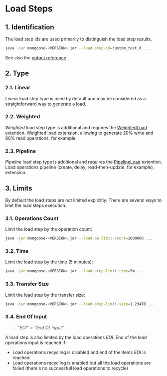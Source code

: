 # Load Steps

## 1. Identification

The load step ids are used primarily to distinguish the load step results.
```bash
java -jar mongoose-<VERSION>.jar --load-step-id=custom_test_0 ...
```

See also the [output reference](../../output#111-load-step-id)

## 2. Type

### 2.1. Linear

*Linear* load step type is used by default and may be considered as a straightforward way to generate a load.

### 2.2. Weighted

*Weighted* load step type is additional and requires the [WeightedLoad](https://github.com/emc-mongoose/mongoose-load-step-weighted) extention. 
Weighted load extension, allowing to generate 20% write and 80% read operations, for example.


### 2.3. Pipeline

*Pipeline* load step type is additional and requires the [PipelineLoad](https://github.com/emc-mongoose/mongoose-load-step-pipeline) extention. 
Load operations pipeline (create, delay, read-then-update, for example), extension.


## 3. Limits

By default the load steps are not limited explicitly. There are several ways to limit the load steps execution.

### 3.1. Operations Count

Limit the load step by the operation count:
```bash
java -jar mongoose-<VERSION>.jar --load-op-limit-count=1000000 ...
```

### 3.2. Time

Limit the load step by the time (5 minutes):
```bash
java -jar mongoose-<VERSION>.jar --load-step-limit-time=5m ...
```

### 3.3. Transfer Size

Limit the load step by the transfer size:
```bash
java -jar mongoose-<VERSION>.jar --load-step-limit-size=1.234TB ...
```

### 3.4. End Of Input

> *"EOI" = "End Of Input"*

A load step is also limited by the load operations *EOI*. End of the load operations input is reached if:
* Load operations recycling is disabled and end of the items *EOI* is reached
* Load operations recycling is enabled but all the load operations are failed (there's no successfull load operations to
  recycle)


